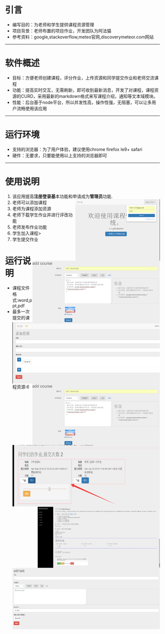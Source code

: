 # 引言
- 编写目的：为老师和学生提供课程资源管理
- 项目背景：老师布置的项目作业，开发团队为阿法猫
- 参考资料：google,stackoverflow,meteo官网,discoverymeteor.com网站
---
# 软件概述
- 目标：方便老师创建课程，评分作业，上传资源和同学提交作业和老师交流课程
- 功能：提高实时交互，无需刷新，即可收到最新消息，开发了对课程，课程资源的CURD，采用最新的markdown格式来写课程介绍，通知等文本域模块。
- 性能：后台基于node平台，所以并发性高，操作性强，无阻塞，可以让多用户流畅使用该应用
---
# 运行环境
- 支持的浏览器：为了用户体验，建议使用chrome firefox Ie9+ safari 
- 硬件：无要求，只要能使用以上支持的浏览器即可
----
# 使用说明
1. 该应用提高**注册登录基**本功能和申请成为**管理员**功能. <img src='https://raw.githubusercontent.com/githubmann/img/master/courseRMS/signinAup.png' height='200px' align='right'></img>
2. 老师可以添加课程<img src='https://raw.githubusercontent.com/githubmann/img/master/courseRMS/addCourse.png' height='200px' align='right'></img>
3. 老师为课程添加资源 <img src='https://raw.githubusercontent.com/githubmann/img/master/courseRMS/addResource.png' height='200px' align='right'></img>
 <img src='https://raw.githubusercontent.com/githubmann/img/master/courseRMS/addCourse.png' height='200px' align='right'></img>
 4. 老师下载学生作业并进行评改功能<img src='https://raw.githubusercontent.com/githubmann/img/master/courseRMS/score.png' height='200px' align='right'></img>
 <img src='https://raw.githubusercontent.com/githubmann/img/master/courseRMS/coursePage.png' height='200px' align='right'></img>
 5. 老师发布作业功能<img src='https://raw.githubusercontent.com/githubmann/img/master/courseRMS/addHomework.png' height='200px' align='right'></img>
 6. 学生加入课程>
 7. 学生提交作业

 # 运行说明
 - 课程文件格式:word,ppt,pdf
 - 最多一次提交的课程资源:6
